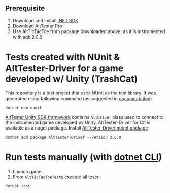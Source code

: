 ## Prerequisite

1. Download and install [.NET SDK](https://dotnet.microsoft.com/en-us/download)
2. Download [AltTester Pro](https://alttester.com/alttester/#pricing)
3. Use AltTicTacToe from package downloaded above, as it is instrumented with sdk 2.0.0

# Tests created with NUnit & AltTester-Driver for a game developed w/ Unity (TrashCat)

This repository is a test project that uses NUnit as the test library. It was generated using following command (as suggested in [documentation](https://learn.microsoft.com/en-us/dotnet/core/testing/unit-testing-with-nunit#creating-the-test-project))

```
dotnet new nunit
```

[AltTester Unity SDK framework](https://alttester.com/docs/sdk/) contains `AltDriver` class used to connect to the instrumented game developed w/ Unity. AltTester-Driver for C# is available as a nuget package. Install [AltTester-Driver nuget package](https://www.nuget.org/packages/AltTester-Driver#versions-body-tab)

```
dotnet add package AltTester-Driver --version 2.0.0
```

# Run tests manually (with [dotnet CLI](https://learn.microsoft.com/en-us/dotnet/core/tools/dotnet-test))

1. Launch game
2. From `AltTicTacToeTests` execute all tests:

```
dotnet test
```